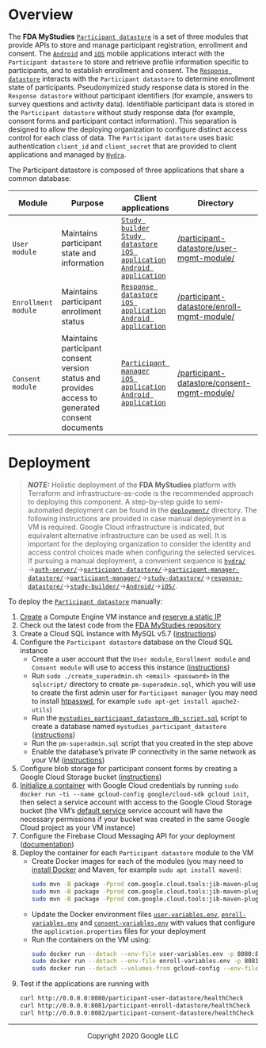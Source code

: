 <!--
 Copyright 2020 Google LLC
 Use of this source code is governed by an MIT-style
 license that can be found in the LICENSE file or at
 https://opensource.org/licenses/MIT.
-->
 
# Overview
The **FDA MyStudies** [`Participant datastore`](/participant-datastore/) is a set of three modules that provide APIs to store and manage participant registration, enrollment and consent. The [`Android`](/Android) and [`iOS`](/iOS) mobile applications interact with the `Participant datastore` to store and retrieve profile information specific to participants, and to establish enrollment and consent. The [`Response datastore`](/response-datastore/) interacts with the `Participant datastore` to determine enrollment state of participants. Pseudonymized study response data is stored in the `Response datastore` without participant identifiers (for example, answers to survey questions and activity data). Identifiable participant data is stored in the `Participant datastore` without study response data (for example, consent forms and participant contact information). This separation is designed to allow the deploying organization to configure distinct access control for each class of data. The `Participant datastore` uses basic authentication `client_id` and `client_secret` that are provided to client applications and managed by [`Hydra`](/hydra/).

The Participant datastore is composed of three applications that share a common database:

Module | Purpose | Client applications | Directory
---------------------|-----------------------------------------|-------------------|------------
`User module` | Maintains participant state and information | [`Study builder`](/study-builder/)<br/>[`Study datastore`](/study-datastore/)<br/>[`iOS application`](/iOS/)<br/>[`Android application`](/Android) | [/participant-datastore/user-mgmt-module/](/participant-datastore/user-mgmt-module/)
`Enrollment module` | Maintains participant enrollment status  | [`Response datastore`](/response-datastore/)<br/>[`iOS application`](/iOS/)<br/>[`Android application`](/Android) | [/participant-datastore/enroll-mgmt-module/](/participant-datastore/enroll-mgmt-module/)
`Consent module` | Maintains participant consent version status and provides access to generated consent documents | [`Participant manager`](/participant-manager/)<br/>[`iOS application`](/iOS/)<br/>[`Android application`](/Android) | [/participant-datastore/consent-mgmt-module/](/participant-datastore/consent-mgmt-module/)
 
# Deployment
> **_NOTE:_** Holistic deployment of the **FDA MyStudies** platform with Terraform and infrastructure-as-code is the recommended approach to deploying this component. A step-by-step guide to semi-automated deployment can be found in the [`deployment/`](/deployment) directory. The following instructions are provided in case manual deployment in a VM is required. Google Cloud infrastructure is indicated, but equivalent alternative infrastructure can be used as well. It is important for the deploying organization to consider the identity and access control choices made when configuring the selected services. If pursuing a manual deployment, a convenient sequence is [`hydra/`](/hydra)&rarr;[`auth-server/`](/auth-server/)&rarr;[`participant-datastore/`](/participant-datastore/)&rarr;[`participant-manager-datastore/`](/participant-manager-datastore/)&rarr;[`participant-manager/`](/participant-manager/)&rarr;[`study-datastore/`](/study-datastore/)&rarr;[`response-datastore/`](/response-datastore/)&rarr;[`study-builder/`](/study-builder/)&rarr;[`Android/`](/Android/)&rarr;[`iOS/`](/iOS/).
 
To deploy the [`Participant datastore`](/participant-datastore/) manually:
1. [Create](https://cloud.google.com/compute/docs/instances/create-start-instance) a Compute Engine VM instance and [reserve a static IP](https://cloud.google.com/compute/docs/ip-addresses/reserve-static-internal-ip-address)
1. Check out the latest code from the [FDA MyStudies repository](https://github.com/GoogleCloudPlatform/fda-mystudies/)
1. Create a Cloud SQL instance with MySQL v5.7 ([instructions](https://cloud.google.com/sql/docs/mysql/create-instance)) 
1. Configure the `Participant datastore` database on the Cloud SQL instance
    -    Create a user account that the `User module`, `Enrollment module` and `Consent module` will use to access this instance ([instructions](https://cloud.google.com/sql/docs/mysql/create-manage-users))
    -   Run `sudo ./create_superadmin.sh <email> <password>` in the `sqlscript/` directory to create `pm-superadmin.sql`, which you will use to create the first admin user for `Participant manager`
(you may need to install [htpasswd](https://httpd.apache.org/docs/2.4/programs/htpasswd.html), for example `sudo apt-get install apache2-utils`)
    -    Run the [`mystudies_participant_datastore_db_script.sql`](sqlscript/mystudies_participant_datastore_db_script.sql) script to create a database named `mystudies_participant_datastore` ([instructions](https://cloud.google.com/sql/docs/mysql/import-export/importing#importing_a_sql_dump_file)) 
    -    Run the `pm-superadmin.sql` script that you created in the step above
    -    Enable the database’s private IP connectivity in the same network as your VM ([instructions](https://cloud.google.com/sql/docs/mysql/configure-private-ip))
1. Configure blob storage for participant consent forms by creating a Google Cloud Storage bucket ([instructions](https://cloud.google.com/storage/docs/creating-buckets))
1. [Initialize a container](https://github.com/GoogleCloudPlatform/cloud-sdk-docker) with Google Cloud credentials by running `sudo docker run -ti --name gcloud-config google/cloud-sdk gcloud init`, then select a service account with access to the Google Cloud Storage bucket (the VM’s [default service](https://cloud.google.com/compute/docs/access/service-accounts#default_service_account) service account will have the necessary permissions if your bucket was created in the same Google Cloud project as your VM instance)
1. Configure the Firebase Cloud Messaging API for your deployment  ([documentation](https://firebase.google.com/docs/cloud-messaging/http-server-ref))
1. Deploy the container for each `Participant datastore` module to the VM
    -    Create Docker images for each of the modules (you may need to [install Docker](https://docs.docker.com/engine/install/debian/) and Maven, for example `sudo apt install maven`):
         ```bash
         sudo mvn -B package -Pprod com.google.cloud.tools:jib-maven-plugin:2.5.2:dockerBuild -f user-mgmt-module/pom.xml -Dimage=user-mgmt-image && \
         sudo mvn -B package -Pprod com.google.cloud.tools:jib-maven-plugin:2.5.2:dockerBuild -f enroll-mgmt-module/pom.xml -Dimage=enroll-mgmt-image && \
         sudo mvn -B package -Pprod com.google.cloud.tools:jib-maven-plugin:2.5.2:dockerBuild -f consent-mgmt-module/pom.xml -Dimage=consent-mgmt-image
         ```
    -    Update the Docker environment files [`user-variables.env`](user-variables.env), [`enroll-variables.env`](enroll-variables.env) and [`consent-variables.env`](consent-variables.env) with values that configure the `application.properties` files for your deployment
    -    Run the containers on the VM using:
         ```bash
         sudo docker run --detach --env-file user-variables.env -p 8080:8080 --name user-mgmt user-mgmt-image && \
         sudo docker run --detach --env-file enroll-variables.env -p 8081:8080 --name enroll-mgmt enroll-mgmt-image && \
         sudo docker run --detach --volumes-from gcloud-config --env-file consent-variables.env -p 8082:8080 --name consent-mgmt consent-mgmt-image
         ```
1. Test if the applications are running with
     ```bash
    curl http://0.0.0.0:8080/participant-user-datastore/healthCheck
    curl http://0.0.0.0:8081/participant-enroll-datastore/healthCheck
    curl http://0.0.0.0:8082/participant-consent-datastore/healthCheck
    ````

***
<p align="center">Copyright 2020 Google LLC</p>
